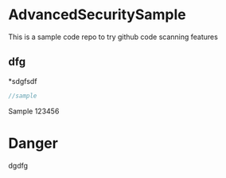 # AdvancedSecuritySample
This is a sample code repo to try github code scanning features 

## dfg
*sdgfsdf
~~~ csharp
//sample 
~~~

Sample 123456
# Danger
dgdfg